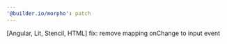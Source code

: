 ```yaml
---
'@builder.io/morpho': patch
---
```


[Angular, Lit, Stencil, HTML] fix: remove mapping onChange to input event 

